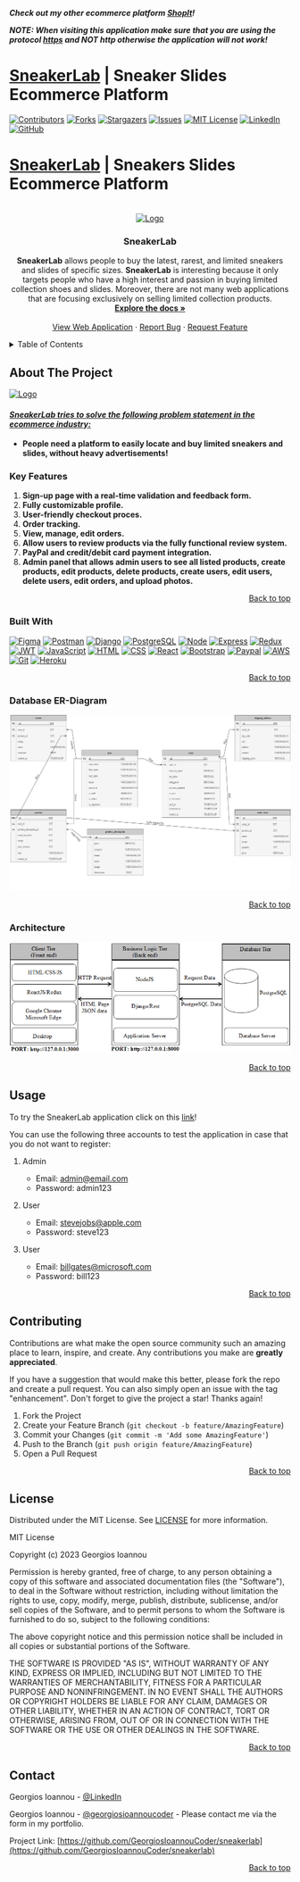 ***Check out my other ecommerce platform [ShopIt](https://github.com/georgiosioannoucoder/shopit)!***

***NOTE: When visiting this application make sure that you are using the protocol <ins>https</ins> and NOT http otherwise the application will not work!***

# [SneakerLab](https://sneakerlab.shop/#/) | Sneaker Slides Ecommerce Platform
<a name="readme-top"></a>

[![Contributors][contributors-shield]][contributors-url]
[![Forks][forks-shield]][forks-url]
[![Stargazers][stars-shield]][stars-url]
[![Issues][issues-shield]][issues-url]
[![MIT License][license-shield]][license-url]
[![LinkedIn][linkedin-shield]][linkedin-url]
[![GitHub][github-shield]][github-url]

# [SneakerLab](https://sneakerlab.shop/#/) | Sneakers Slides Ecommerce Platform

<br />
<div align="center">
  <a href="https://sneakerlab.shop/#/">
    <img src="logo.png" alt="Logo">
  </a>

<h3 align="center">SneakerLab</h3>

  <p align="center">
    <b>SneakerLab</b> allows people to buy the latest, rarest, and limited sneakers and slides of specific sizes. <b>SneakerLab</b> is interesting because it only targets people who have a high interest and passion in buying limited collection shoes and slides. Moreover, there are not many web applications that are focusing exclusively on selling limited collection products.
    <br />
    <a href="https://github.com/GeorgiosIoannouCoder/sneakerlab"><strong>Explore the docs »</strong></a>
    <br />
    <br />
    <a href="https://sneakerlab.shop/#/">View Web Application</a>
    ·
    <a href="https://github.com/GeorgiosIoannouCoder/sneakerlab/issues">Report Bug</a>
    ·
    <a href="https://github.com/GeorgiosIoannouCoder/sneakerlab/issues">Request Feature</a>
  </p>
</div>

<details>
  <summary>Table of Contents</summary>
  <ol>
    <li>
      <a href="#about-the-project">About The Project</a>
      <ul>
        <li><a href="#key-features">Key Features</a></li>
        <li><a href="#built-with">Built With</a></li>
         <li><a href="#database-er-diagram">Database ER-Diagram</a></li>
        <li><a href="#architecture">Architecture</a></li>
      </ul>
    </li>
    <li><a href="#usage">Usage</a></li>
    <li><a href="#contributing">Contributing</a></li>
    <li><a href="#license">License</a></li>
    <li><a href="#contact">Contact</a></li>
  </ol>
</details>

## About The Project

<a href="https://sneakerlab.shop/#/">
    <img src="logo.png" alt="Logo"
    width="100" height="100">
  </a>

#### <ins>***SneakerLab tries to solve the following problem statement in the ecommerce industry:***</ins>

- **People need a platform to easily locate and buy limited sneakers and slides, without heavy advertisements!**

### Key Features

1. **Sign-up page with a real-time validation and feedback form.**
2. **Fully customizable profile.**
3. **User-friendly checkout proces.**
4. **Order tracking.**
5. **View, manage, edit orders.**
6. **Allow users to review products via the fully functional review system.**
7. **PayPal and credit/debit card payment integration.**
8. **Admin panel that allows admin users to see all listed products, create products, edit products, delete products, create users, edit users, delete users, edit orders, and upload photos.**


<p align="right"><a href="#readme-top">Back to top</a></p>

### Built With

[![Figma][Figma]][Figma-url]
[![Postman][Postman]][Postman-url]
[![Django][Django]][Django-url]
[![PostgreSQL][PostgreSQL]][PostgreSQL-url]
[![Node][Node.js]][Node-url]
[![Express][Express.js]][Express-url]
[![Redux][Redux]][Redux-url]
[![JWT][JWT]][JWT-url]
[![JavaScript][Javascript]][Javascript-url]
[![HTML][HTML]][HTML-url]
[![CSS][CSS]][CSS-url]
[![React][React]][React-url]
[![Bootstrap][Bootstrap]][Bootstrap-url]
[![Paypal][PayPal]][PayPal-url]
[![AWS][AWS]][AWS-url]
[![Git][Git]][Git-url]
[![Heroku][Heroku]][Heroku-url]

<p align="right"><a href="#readme-top">Back to top</a></p>

### Database ER-Diagram

<div align="center">
  <img src="er-diagram.png" alt="ER-Diagram">
</div>

<p align="right"><a href="#readme-top">Back to top</a></p>


### Architecture

<div align="center">
  <img src="architecture.png" alt="Architecture">
</div>

<p align="right"><a href="#readme-top">Back to top</a></p>

## Usage

To try the SneakerLab application click on this [link](https://sneakerlab.shop/#/)!

You can use the following three accounts to test the application in case that you do not want to register:

1. Admin
    - Email: admin@email.com
    - Password: admin123

2. User
    - Email: stevejobs@apple.com
    - Password: steve123

3. User
    - Email: billgates@microsoft.com
    - Password: bill123

<p align="right"><a href="#readme-top">Back to top</a></p>

## Contributing

Contributions are what make the open source community such an amazing place to learn, inspire, and create. Any contributions you make are **greatly appreciated**.

If you have a suggestion that would make this better, please fork the repo and create a pull request. You can also simply open an issue with the tag "enhancement".
Don't forget to give the project a star! Thanks again!

1. Fork the Project
2. Create your Feature Branch (`git checkout -b feature/AmazingFeature`)
3. Commit your Changes (`git commit -m 'Add some AmazingFeature'`)
4. Push to the Branch (`git push origin feature/AmazingFeature`)
5. Open a Pull Request

<p align="right"><a href="#readme-top">Back to top</a></p>

## License

Distributed under the MIT License. See [LICENSE](https://github.com/GeorgiosIoannouCoder/sneakerlab/blob/master/LICENSE) for more information.

MIT License

Copyright (c) 2023 Georgios Ioannou

Permission is hereby granted, free of charge, to any person obtaining a copy
of this software and associated documentation files (the "Software"), to deal
in the Software without restriction, including without limitation the rights
to use, copy, modify, merge, publish, distribute, sublicense, and/or sell
copies of the Software, and to permit persons to whom the Software is
furnished to do so, subject to the following conditions:

The above copyright notice and this permission notice shall be included in all
copies or substantial portions of the Software.

THE SOFTWARE IS PROVIDED "AS IS", WITHOUT WARRANTY OF ANY KIND, EXPRESS OR
IMPLIED, INCLUDING BUT NOT LIMITED TO THE WARRANTIES OF MERCHANTABILITY,
FITNESS FOR A PARTICULAR PURPOSE AND NONINFRINGEMENT. IN NO EVENT SHALL THE
AUTHORS OR COPYRIGHT HOLDERS BE LIABLE FOR ANY CLAIM, DAMAGES OR OTHER
LIABILITY, WHETHER IN AN ACTION OF CONTRACT, TORT OR OTHERWISE, ARISING FROM,
OUT OF OR IN CONNECTION WITH THE SOFTWARE OR THE USE OR OTHER DEALINGS IN THE
SOFTWARE.

<p align="right"><a href="#readme-top">Back to top</a></p>

## Contact

Georgios Ioannou - [@LinkedIn](https://linkedin.com/in/georgiosioannoucoder)

Georgios Ioannou - [@georgiosioannoucoder](https://georgiosioannoucoder.github.io/) - Please contact me via the form in my portfolio.

Project Link: [https://github.com/GeorgiosIoannouCoder/sneakerlab](https://github.com/GeorgiosIoannouCoder/sneakerlab)

<p align="right"><a href="#readme-top">Back to top</a></p>

[contributors-shield]: https://img.shields.io/github/contributors/GeorgiosIoannouCoder/sneakerlab.svg?style=for-the-badge
[contributors-url]: https://github.com/GeorgiosIoannouCoder/sneakerlab/graphs/contributors

[forks-shield]: https://img.shields.io/github/forks/GeorgiosIoannouCoder/sneakerlab.svg?style=for-the-badge
[forks-url]: https://github.com/GeorgiosIoannouCoder/sneakerlab/network/members

[stars-shield]: https://img.shields.io/github/stars/GeorgiosIoannouCoder/sneakerlab.svg?style=for-the-badge
[stars-url]: https://github.com/GeorgiosIoannouCoder/sneakerlab/stargazers

[issues-shield]: https://img.shields.io/github/issues/GeorgiosIoannouCoder/sneakerlab.svg?style=for-the-badge
[issues-url]: https://github.com/GeorgiosIoannouCoder/sneakerlab/issues

[license-shield]: https://img.shields.io/github/license/GeorgiosIoannouCoder/sneakerlab.svg?style=for-the-badge
[license-url]: https://github.com/GeorgiosIoannouCoder/sneakerlab/blob/main/LICENSE

[linkedin-shield]: https://img.shields.io/badge/-LinkedIn-black.svg?style=for-the-badge&logo=linkedin&colorB=0077B5
[linkedin-url]: https://linkedin.com/in/georgiosioannoucoder

[github-shield]: https://img.shields.io/badge/-GitHub-black.svg?style=for-the-badge&logo=github&colorB=000
[github-url]: https://github.com/GeorgiosIoannouCoder/

[Figma]: https://img.shields.io/badge/figma-a259ff?style=for-the-badge&logo=figma&logoColor=1abcfe
[Figma-url]: https://www.figma.com/

[Postman]: https://img.shields.io/badge/postman-000000?style=for-the-badge&logo=postman&logoColor=orange
[Postman-url]: https://www.postman.com/

[Django]: https://img.shields.io/badge/django-000000?style=for-the-badge&logo=django&logoColor=092e20
[Django-url]: https://www.djangoproject.com/

[PostgreSQL]: https://img.shields.io/badge/postgresql-000000?style=for-the-badge&logo=postgresql&logoColor=008bb9
[PostgreSQL-url]: https://www.postgresql.org/

[Node.js]: https://img.shields.io/badge/node.js-303030?style=for-the-badge&logo=nodedotjs&logoColor=3c873a
[Node-url]: https://nodejs.org/en

[Express.js]: https://img.shields.io/badge/express.js-000000?style=for-the-badge&logo=express&logoColor=ffffff
[Express-url]: https://expressjs.com/

[Redux]: https://img.shields.io/badge/redux-000000?style=for-the-badge&logo=redux&logoColor=764abc
[Redux-url]: https://redux.js.org/

[JWT]: https://img.shields.io/badge/JWT-black?style=for-the-badge&logo=JSON%20web%20tokens
[JWT-url]: https://jwt.io/

[JavaScript]: https://img.shields.io/badge/javascript-323330?style=for-the-badge&logo=javascript&logoColor=f0db4f
[JavaScript-url]: https://www.javascript.com/

[HTML]: https://img.shields.io/badge/html-e34c26?style=for-the-badge&logo=html5&logoColor=ffffff
[HTML-url]: https://developer.mozilla.org/en-US/docs/Web/HTML

[CSS]: https://img.shields.io/badge/css-ffffff?style=for-the-badge&logo=css3&logoColor=264de4
[CSS-url]: https://developer.mozilla.org/en-US/docs/Web/CSS

[React]: https://img.shields.io/badge/React-20232A?style=for-the-badge&logo=react&logoColor=61DAFB
[React-url]: https://react.dev/

[Bootstrap]: https://img.shields.io/badge/bootstrap-ffffff?style=for-the-badge&logo=bootstrap&logoColor=563d7c
[Bootstrap-url]: https://getbootstrap.com/

[PayPal]: https://img.shields.io/badge/paypal-ffffff?style=for-the-badge&logo=paypal&logoColor=00457C
[PayPal-url]: https://developer.paypal.com/home

[AWS]: https://img.shields.io/badge/aws-000000?style=for-the-badge&logo=amazon&logoColor=ff9900
[AWS-url]: https://aws.amazon.com/

[Git]: https://img.shields.io/badge/git-000000?style=for-the-badge&logo=git&logoColor=orange
[Git-url]: https://git-scm.com/

[Heroku]: https://img.shields.io/badge/heroku-6762A6?style=for-the-badge&logo=heroku&logoColor=ffffff
[Heroku-url]: https://www.heroku.com/

